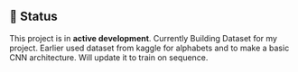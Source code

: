 ## 🚧 Status

This project is in **active development**.
Currently Building Dataset for my project. Earlier used dataset from kaggle for alphabets and to make a basic CNN architecture. Will update it to train on sequence.
